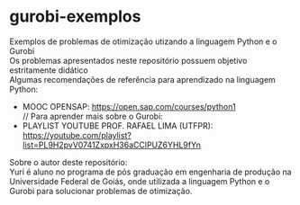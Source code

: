 # gurobi-exemplos
Exemplos de problemas de otimização utizando a linguagem Python e o Gurobi <br>
Os problemas apresentados neste repositório possuem objetivo estritamente didático <br>
Algumas recomendações de referência para aprendizado na linguagem Python:
- MOOC OPENSAP: https://open.sap.com/courses/python1 <br> //
Para aprender mais sobre o Gurobi: <br>
- PLAYLIST YOUTUBE PROF. RAFAEL LIMA (UTFPR): https://youtube.com/playlist?list=PL9H2pvV0741ZxpxH36aCClPUZ6YHL9fYn <br>

Sobre o autor deste repositório:<br>
Yuri é aluno no programa de pós graduação em engenharia de produção na Universidade Federal de Goiás, onde utilizada a linguagem Python e o Gurobi para solucionar problemas de otimização.
